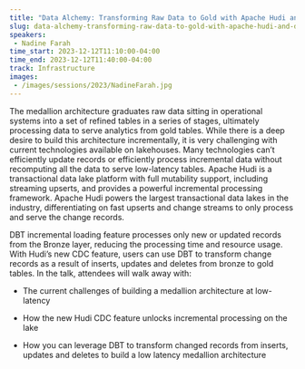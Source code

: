 ```yaml
---
title: "Data Alchemy: Transforming Raw Data to Gold with Apache Hudi and DBT"
slug: data-alchemy-transforming-raw-data-to-gold-with-apache-hudi-and-dbt
speakers:
 - Nadine Farah
time_start: 2023-12-12T11:10:00-04:00
time_end: 2023-12-12T11:40:00-04:00
track: Infrastructure
images:
 - /images/sessions/2023/NadineFarah.jpg
---
```


The medallion architecture graduates raw data sitting in operational systems into a set of refined tables in a series of stages, ultimately processing data to serve analytics from gold tables. While there is a deep desire to build this architecture incrementally, it is very challenging with current technologies available on lakehouses. Many technologies can’t efficiently update records or efficiently process incremental data without recomputing all the data to serve low-latency tables. Apache Hudi is a transactional data lake platform with full mutability support, including streaming upserts, and provides a powerful incremental processing framework. Apache Hudi powers the largest transactional data lakes in the industry, differentiating on fast upserts and change streams to only process and serve the change records. 
 
 
 
 DBT incremental loading feature processes only new or updated records from the Bronze layer, reducing the processing time and resource usage. With Hudi’s new CDC feature, users can use DBT to transform change records as a result of inserts, updates and deletes from bronze to gold tables. In the talk, attendees will walk away with: 
 
 
 
 - The current challenges of building a medallion architecture at low-latency
 
 - How the new Hudi CDC feature unlocks incremental processing on the lake
 
 - How you can leverage DBT to transform changed records from inserts, updates and deletes to build a low latency medallion architecture